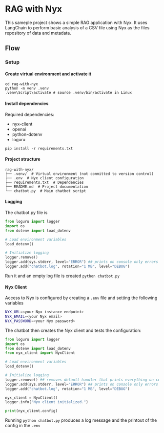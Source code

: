 # RAG with Nyx

This sameple project shows a simple RAG application with Nyx. It uses LangChain to perform basic analysis of a CSV file using Nyx as the files repository of data and metadata.

## Flow

### Setup

#### Create virtual environment and activate it

```
cd rag-with-nyx
python -m venv .venv
.venv\Script\activate # source .venv/bin/activate in Linux
```

#### Install dependencies

Required dependencies:
- nyx-client
- openai
- python-dotenv
- loguru

```
pip install -r requirements.txt
```

#### Project structure 

```
rag-with-nyx/
├── .venv/  # Virtual environment (not committed to version control)
├── .env  # Nyx client configuration
├── requirements.txt  # Dependencies
├── README.md  # Project documentation
└── chatbot.py  # Main chatbot script
```

#### Logging

The chatbot.py file is

```python
from loguru import logger
import os
from dotenv import load_dotenv

# Load environment variables
load_dotenv()

# Initialize logging
logger.remove()
logger.add(sys.stderr, level="ERROR") ## prints on console only errors
logger.add("chatbot.log", rotation="1 MB", level="DEBUG")
```

Run it and an empty log file is created `python chatbot.py`

#### Nyx Client

Access to Nyx is configured by creating a `.env` file and setting the following variables

```bash
NYX_URL=<your Nyx instance endpoint>
NYX_EMAIL=<your Nyx email>
NYX_PASSWORD=<your Nyx password>
```

The chatbot then creates the Nyx client and tests the configuration:

```python
from loguru import logger
import os
from dotenv import load_dotenv
from nyx_client import NyxClient

# Load environment variables
load_dotenv()

# Initialize logging
logger.remove() ## removes default handler that prints everything on console
logger.add(sys.stderr, level="ERROR") ## prints on console only errors
logger.add("chatbot.log", rotation="1 MB", level="DEBUG")

nyx_client = NyxClient()
logger.info("Nyx client initialized.")

print(nyx_client.config)
```

Running `python chatbot.py` produces a log message and the printout of the config in the `.env`

